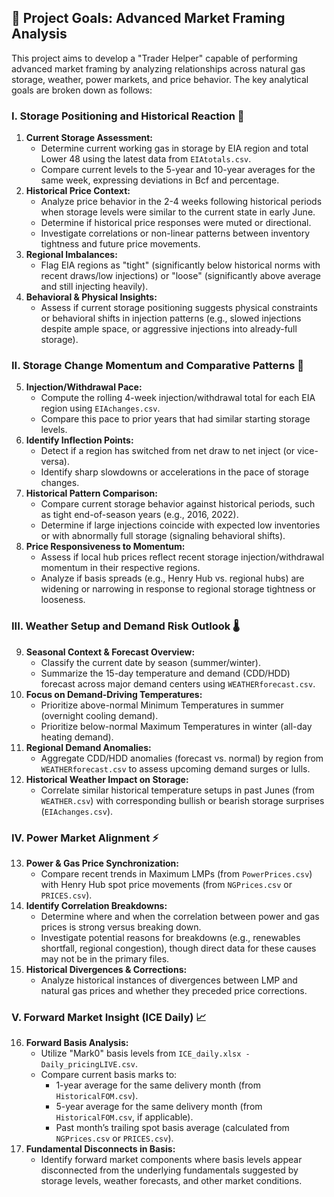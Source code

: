 ## 🎯 Project Goals: Advanced Market Framing Analysis

This project aims to develop a "Trader Helper" capable of performing advanced market framing by analyzing relationships across natural gas storage, weather, power markets, and price behavior. The key analytical goals are broken down as follows:

### I. Storage Positioning and Historical Reaction 🧊

1.  **Current Storage Assessment:**
    * Determine current working gas in storage by EIA region and total Lower 48 using the latest data from `EIAtotals.csv`.
    * Compare current levels to the 5-year and 10-year averages for the same week, expressing deviations in Bcf and percentage.
2.  **Historical Price Context:**
    * Analyze price behavior in the 2-4 weeks following historical periods when storage levels were similar to the current state in early June.
    * Determine if historical price responses were muted or directional.
    * Investigate correlations or non-linear patterns between inventory tightness and future price movements.
3.  **Regional Imbalances:**
    * Flag EIA regions as "tight" (significantly below historical norms with recent draws/low injections) or "loose" (significantly above average and still injecting heavily).
4.  **Behavioral & Physical Insights:**
    * Assess if current storage positioning suggests physical constraints or behavioral shifts in injection patterns (e.g., slowed injections despite ample space, or aggressive injections into already-full storage).

### II. Storage Change Momentum and Comparative Patterns 🔄

5.  **Injection/Withdrawal Pace:**
    * Compute the rolling 4-week injection/withdrawal total for each EIA region using `EIAchanges.csv`.
    * Compare this pace to prior years that had similar starting storage levels.
6.  **Identify Inflection Points:**
    * Detect if a region has switched from net draw to net inject (or vice-versa).
    * Identify sharp slowdowns or accelerations in the pace of storage changes.
7.  **Historical Pattern Comparison:**
    * Compare current storage behavior against historical periods, such as tight end-of-season years (e.g., 2016, 2022).
    * Determine if large injections coincide with expected low inventories or with abnormally full storage (signaling behavioral shifts).
8.  **Price Responsiveness to Momentum:**
    * Assess if local hub prices reflect recent storage injection/withdrawal momentum in their respective regions.
    * Analyze if basis spreads (e.g., Henry Hub vs. regional hubs) are widening or narrowing in response to regional storage tightness or looseness.

### III. Weather Setup and Demand Risk Outlook 🌡️

9.  **Seasonal Context & Forecast Overview:**
    * Classify the current date by season (summer/winter).
    * Summarize the 15-day temperature and demand (CDD/HDD) forecast across major demand centers using `WEATHERforecast.csv`.
10. **Focus on Demand-Driving Temperatures:**
    * Prioritize above-normal Minimum Temperatures in summer (overnight cooling demand).
    * Prioritize below-normal Maximum Temperatures in winter (all-day heating demand).
11. **Regional Demand Anomalies:**
    * Aggregate CDD/HDD anomalies (forecast vs. normal) by region from `WEATHERforecast.csv` to assess upcoming demand surges or lulls.
12. **Historical Weather Impact on Storage:**
    * Correlate similar historical temperature setups in past Junes (from `WEATHER.csv`) with corresponding bullish or bearish storage surprises (`EIAchanges.csv`).

### IV. Power Market Alignment ⚡

13. **Power & Gas Price Synchronization:**
    * Compare recent trends in Maximum LMPs (from `PowerPrices.csv`) with Henry Hub spot price movements (from `NGPrices.csv` or `PRICES.csv`).
14. **Identify Correlation Breakdowns:**
    * Determine where and when the correlation between power and gas prices is strong versus breaking down.
    * Investigate potential reasons for breakdowns (e.g., renewables shortfall, regional congestion), though direct data for these causes may not be in the primary files.
15. **Historical Divergences & Corrections:**
    * Analyze historical instances of divergences between LMP and natural gas prices and whether they preceded price corrections.

### V. Forward Market Insight (ICE Daily) 📈

16. **Forward Basis Analysis:**
    * Utilize "Mark0" basis levels from `ICE_daily.xlsx - Daily_pricingLIVE.csv`.
    * Compare current basis marks to:
        * 1-year average for the same delivery month (from `HistoricalFOM.csv`).
        * 5-year average for the same delivery month (from `HistoricalFOM.csv`, if applicable).
        * Past month’s trailing spot basis average (calculated from `NGPrices.csv` or `PRICES.csv`).
17. **Fundamental Disconnects in Basis:**
    * Identify forward market components where basis levels appear disconnected from the underlying fundamentals suggested by storage levels, weather forecasts, and other market conditions.